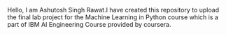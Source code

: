Hello, I am Ashutosh Singh Rawat.I have created this repository to upload the final lab project for the Machine Learning in Python course which is a part of IBM AI Engineering Course provided by coursera.
